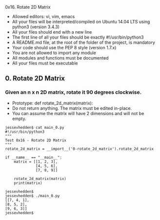 0x16. Rotate 2D Matrix
* Allowed editors: vi, vim, emacs
* All your files will be interpreted/compiled on Ubuntu 14.04 LTS using python3 (version 3.4.3)
* All your files should end with a new line
* The first line of all your files should be exactly #!/usr/bin/python3
* A README.md file, at the root of the folder of the project, is mandatory
* Your code should use the PEP 8 style (version 1.7.x)
* You are not allowed to import any module
* All modules and functions must be documented
* All your files must be executable
## 0. Rotate 2D Matrix
### Given an n x n 2D matrix, rotate it 90 degrees clockwise.
- Prototype: def rotate_2d_matrix(matrix):
- Do not return anything. The matrix must be edited in-place.
- You can assume the matrix will have 2 dimensions and will not be empty.
```
jessevhedden$ cat main_0.py
#!/usr/bin/python3
"""
Test 0x16 - Rotate 2D Matrix
"""
rotate_2d_matrix = __import__('0-rotate_2d_matrix').rotate_2d_matrix

if __name__ == "__main__":
    matrix = [[1, 2, 3],
              [4, 5, 6],
              [7, 8, 9]]

    rotate_2d_matrix(matrix)
    print(matrix)

jessevhedden$
jessevhedden$ ./main_0.py
[[7, 4, 1],
[8, 5, 2],
[9, 6, 3]]
jessevhedden$
```